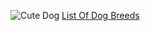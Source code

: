 ![Cute Dog](https://d17fnq9dkz9hgj.cloudfront.net/breed-uploads/2018/09/dog-landing-hero-lg.jpg?bust=1536935129&width=1440)
[List Of Dog Breeds](https://www.petfinder.com/dog-breeds/)
